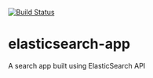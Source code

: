 [![Build Status](https://travis-ci.org/striderarun/elasticsearch-app.svg?branch=master)](https://travis-ci.org/striderarun/elasticsearch-app)

# elasticsearch-app
A search app built using ElasticSearch API
